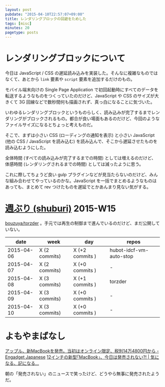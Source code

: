 ```yaml
---
layout: post
pubdate: "2015-04-10T22:57:07+09:00"
title: レンダリングブロックの回避をためした
tags: [misc]
minutes: 20
pagetype: posts
---
```

# レンダリングブロックについて

今日は JavaScript / CSS の遅延読み込みを実装した。そんなに複雑なものではなくて、あとから `link` 要素や `script` 要素を追加するだけのもの。

モバイル端末向けの Single Page Application で初回起動時にすべてのデータを転送するようなものをつくっていたのだけど、JavaScript や CSS のサイズが大きくて 3G 回線などで数秒間何も描画されず、真っ白になることに気づいた。

いわゆるレンダリングブロックというものらしく、読み込みが完了するまでレンダリングがブロックされるもの。都合が良い場面もあるのだけど、今回のようなファイルサイズになるとちょっと考えものだ。

そこで、まずは小さい CSS (ローディングの通知を表示) と小さい JavaScript (他の CSS / JavaScript を読み込む) を読み込んで、そこから遅延させたものを読み込むようにした。

全体時間 (すべての読み込みが完了するまでの時間) としては増えるのだけど、体感時間 (レンダリングされるまでの時間) としては減ったように思う。

これに際してちょうど良い gulp プラグインなどが見当たらないのだけど、みんな組み合わせてやっているのかな。JavaScript を一括でまとめるようなものはあっても、まとめて rev つけたものを遅延でとかあんまり見ない気がする。

# [週ぶり (shuburi)][shuburi] 2015-W15

[bouzuya/torzder][] 。手元では再生の制御まで進んでいるのだけど、まだ公開していない。

date       | week           | day              | repos
-----------|----------------|------------------|----------------------
2015-04-06 | X (2 commits)  | X (+2 commits )  | hubot-idcf-vm-auto-stop
2015-04-07 | X (2 commits)  | X (+0 commits )  | -
2015-04-08 | X (3 commits)  | X (+1 commits )  | torzder
2015-04-09 | X (3 commits)  | X (+0 commits )  | -
2015-04-10 | X (3 commits)  | X (+0 commits )  | -

# よもやまばなし

[アップル、新MacBookを発売。当初はオンライン限定、税別14万4800円から - Engadget Japanese](http://japanese.engadget.com/2015/04/10/macbook-14-4800/)
[12インチの新型｢MacBook｣、今日は発売されない?! | 気になる、記になる…](http://taisy0.com/2015/04/10/49242.html)

朝の「発売されない」のニュースで笑ったけど、どうやら無事に発売されたようだ。

[shuburi]: http://shuburi.org
[bouzuya/torzder]: https://github.com/bouzuya/torzder
